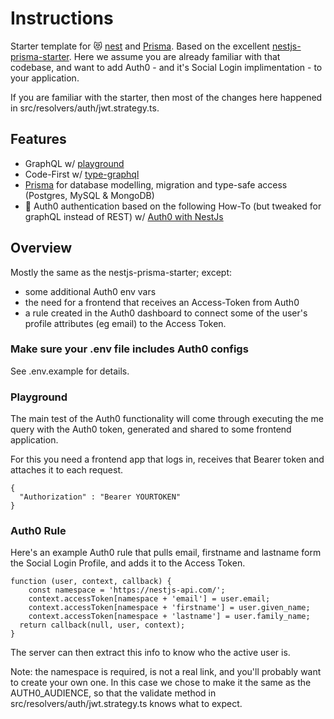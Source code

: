 # Instructions

Starter template for 😻 [nest](https://nestjs.com/) and [Prisma](https://www.prisma.io/).
Based on the excellent [nestjs-prisma-starter](https://github.com/fivethree-team/nestjs-prisma-starter). Here we assume you are already familiar with that codebase, and want to add Auth0 - and it's Social Login implimentation - to your application. 

If you are familiar with the starter, then most of the changes here happened in src/resolvers/auth/jwt.strategy.ts.


## Features

- GraphQL w/ [playground](https://github.com/prisma/graphql-playground)
- Code-First w/ [type-graphql](https://github.com/19majkel94/type-graphql)
- [Prisma](https://www.prisma.io/) for database modelling, migration and type-safe access (Postgres, MySQL & MongoDB)
- 🔐 Auth0 authentication based on the following How-To (but tweaked for graphQL instead of REST) w/ [Auth0 with NestJs](https://auth0.com/blog/developing-a-secure-api-with-nestjs-adding-authorization/)


## Overview

Mostly the same as the nestjs-prisma-starter; except: 
- some additional Auth0 env vars
- the need for a frontend that receives an Access-Token from Auth0
- a rule created in the Auth0 dashboard to connect some of the user's profile attributes (eg email) to the Access Token.



### Make sure your .env file includes Auth0 configs

See .env.example for details.



### Playground

The main test of the Auth0 functionality will come through executing the me query with the Auth0 token, generated and shared to some frontend application.

For this you need a frontend app that logs in, receives that Bearer token and attaches it to each request.

```
{
  "Authorization" : "Bearer YOURTOKEN"
}
```

### Auth0 Rule

Here's an example Auth0 rule that pulls email, firstname and lastname form the Social Login Profile, and adds it to the Access Token. 

```
function (user, context, callback) {
    const namespace = 'https://nestjs-api.com/';
    context.accessToken[namespace + 'email'] = user.email;
    context.accessToken[namespace + 'firstname'] = user.given_name;
    context.accessToken[namespace + 'lastname'] = user.family_name;
  return callback(null, user, context);
}
```
The server can then extract this info to know who the active user is.

Note: the namespace is required, is not a real link, and you'll probably want to create your own one.
In this case we chose to make it the same as the AUTH0_AUDIENCE, so that the validate method in src/resolvers/auth/jwt.strategy.ts knows what to expect.





